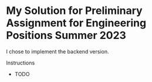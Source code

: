 # My Solution for Preliminary Assignment for Engineering Positions Summer 2023

I chose to implement the backend version.

Instructions

- TODO
